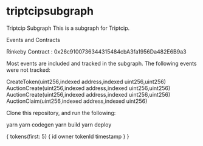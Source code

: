 # triptcipsubgraph

Triptcip Subgraph
This is a subgraph for Triptcip.

Events and Contracts

Rinkeby Contract : 0x26c9100736344315484cbA3fa1956Da482E6B9a3

Most events are included and tracked in the subgraph. The following events were not tracked:

CreateToken(uint256,indexed address,indexed uint256,uint256)
AuctionCreate(uint256,indexed address,indexed uint256,uint256)
AuctionCreate(uint256,indexed address,indexed uint256,uint256)
AuctionClaim(uint256,indexed address,indexed uint256)

Clone this repository, and run the following:

yarn
yarn codegen
yarn build
yarn deploy

{
  tokens(first: 5) {
    id
    owner
    tokenId
    timestamp
  }
}
